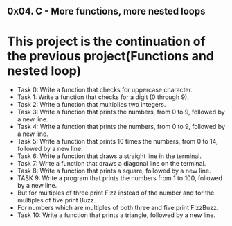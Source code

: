 ## 0x04. C - More functions, more nested loops
# This project is the continuation of the previous project(Functions and nested loop)
* Task 0: Write a function that checks for uppercase character.
* Task 1: Write a function that checks for a digit (0 through 9).
* Task 2: Write a function that multiplies two integers.
* Task 3: Write a function that prints the numbers, from 0 to 9, followed by a new line.
* Task 4: Write a function that prints the numbers, from 0 to 9, followed by a new line.
* Task 5: Write a function that prints 10 times the numbers, from 0 to 14, followed by a new line.
* Task 6: Write a function that draws a straight line in the terminal.
* Task 7: Write a function that draws a diagonal line on the terminal.
* Task 8: Write a function that prints a square, followed by a new line.
* TASK 9: Write a program that prints the numbers from 1 to 100, followed by a new line.
* But for multiples of three print Fizz instead of the number and for the multiples of five print Buzz.
* For numbers which are multiples of both three and five print FizzBuzz.
* Task 10: Write a function that prints a triangle, followed by a new line.

